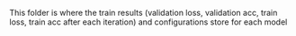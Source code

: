 This folder is where the train results (validation loss, validation acc, train loss, train acc after each iteration) and configurations store for each model
